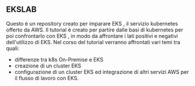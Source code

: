 ## EKSLAB 

Questo è un repository creato per imparare EKS , il servizio kubernetes offerto da AWS.
Il tutorial è creato per partire dalle basi di kubernetes per poi confrontarlo con EKS , in modo da affrontare i lati positivi e negativi dell'utilizzo di EKS.
Nel corso del tutorial verranno affrontati vari temi tra quali:

- differenze tra k8s On-Premise e EKS 
- creazione di un cluster EKS 
- configurazione di un cluster EKS ed integrazione di altri servizi AWS per il flusso di lavoro con EKS.
